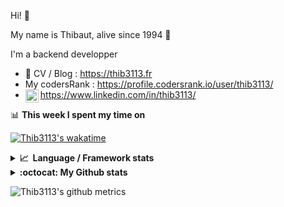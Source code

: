 Hi! 👋

My name is Thibaut, alive since 1994 🍷

I'm a backend developper

-   📝 CV / Blog : https://thib3113.fr
-   My codersRank : https://profile.codersrank.io/user/thib3113/
-   <a href="https://www.linkedin.com/in/thib3113/"><img align="left" alt="Thib3113's Linkedin" width="21px" src="https://raw.githubusercontent.com/peterthehan/peterthehan/master/assets/linkedin.svg" /></a> https://www.linkedin.com/in/thib3113/

📊 **This week I spent my time on**

[![Thib3113's wakatime](https://github-readme-stats.vercel.app/api/wakatime?username=thib3113&layout=default&theme=dracula&langs_count=6&hide_title=true&hide_border=true)](https://wakatime.com/@thib3113)

<details>
  <summary><b>📈&nbsp;&nbsp;Language&nbsp;/&nbsp;Framework stats</b></summary>
  <br/>  
  <a href='https://profile.codersrank.io/user/thib3113/'>
  <img src='http://cr-skills-chart-widget.azurewebsites.net/api/api?username=thib3113&padding=30&skills=php,batchfile,javascript,less,mysql,reactjs,scss,shell,typescript,vue'>
  </a>
</details>

<details>
  <summary><b>:octocat: My Github stats</b></summary>
  <br/>  
  
  <img src="https://github-readme-stats.vercel.app/api?username=thib3113&theme=dracula&show_icons=true&" alt="Thib3113's GitHub stats" />

<!--START_SECTION:activity-->

1. 🎉 Merged PR [#128](https://github.com/thib3113/unifi-client/pull/128) in [thib3113/unifi-client](https://github.com/thib3113/unifi-client)
2. 🗣 Commented on [#1851](https://github.com/Studio3T/robomongo/issues/1851) in [Studio3T/robomongo](https://github.com/Studio3T/robomongo)
3. 💪 Opened PR [#127](https://github.com/thib3113/unifi-client/pull/127) in [thib3113/unifi-client](https://github.com/thib3113/unifi-client)
4. 🗣 Commented on [#112](https://github.com/jens-maus/node-unifi/issues/112) in [jens-maus/node-unifi](https://github.com/jens-maus/node-unifi)
5. 🎉 Merged PR [#126](https://github.com/thib3113/unifi-client/pull/126) in [thib3113/unifi-client](https://github.com/thib3113/unifi-client)
 <!--END_SECTION:activity-->

</details>

![Thib3113's github metrics](https://gist.githubusercontent.com/thib3113/83a96e16f8bca103f1b0e376186c66ec/raw/github-metrics.svg)
